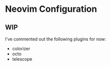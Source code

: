 # Neovim Configuration

## WIP

I've commented out the following plugins for now:

-   colorizer
-   octo
-   telescope
